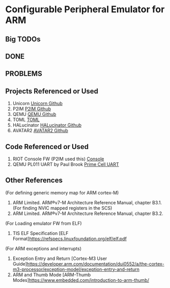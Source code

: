 Configurable Peripheral Emulator for ARM
========================================

Big TODOs
---------
      
      
DONE
----


PROBLEMS
--------
     

Projects Referenced or Used
---------------------------
1) Unicorn [Unicorn Github](https://github.com/unicorn-engine/unicorn)
2) P2IM [P2IM Github](https://github.com/RiS3-Lab/p2im)
3) QEMU [QEMU Github](https://github.com/qemu/qemu)
4) TOML [TOML](https://toml.io/en/)  
5) HALucinator [HALucinator Github](https://github.com/embedded-sec/halucinator)
6) AVATAR2 [AVATAR2 Github](https://github.com/avatartwo/avatar2)

Code Referenced or Used
-----------------------
1) RIOT Console FW (P2IM used this) [Console](https://github.com/RIOT-OS/RIOT/tree/master/examples/default)
2) QEMU PL011 UART by Paul Brook [Prime Cell UART](https://github.com/qemu/qemu/blob/master/hw/char/pl011.c)


Other References
----------------
(For defining generic memory map for ARM cortex-M)
1) ARM Limited. ARM®v7-M Architecture Reference Manual, chapter B3.1.
(For finding NVIC mapped registers in the SCS)
2) ARM Limited. ARM®v7-M Architecture Reference Manual, chapter B3.2.

(For Loading emulator FW from ELF)
1) TIS ELF Specification [ELF Format]https://refspecs.linuxfoundation.org/elf/elf.pdf

(For ARM exceptions and interrupts)
1) Exception Entry and Return [Cortex-M3 User Guide]https://developer.arm.com/documentation/dui0552/a/the-cortex-m3-processor/exception-model/exception-entry-and-return
2) ARM and Thumb Mode [ARM-Thumb Modes]https://www.embedded.com/introduction-to-arm-thumb/




